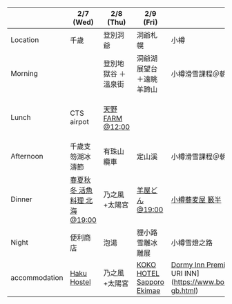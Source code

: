 
|               |                         2/7 (Wed)                         | 2/8 (Thu)                                   | 2/9 (Fri)                                             | 2/10(Sat)                                                                                                                                 | 2/11(Sun)                                      | 2/12(Mon)                                                                         | 2/13(Tue)      |
| ------------- |---------------------------------------------------------| ------------------------------------------- | ----------------------------------------------------- | ----------------------------------------------------------------------------------------------------------------------------------------- | ---------------------------------------------- | --------------------------------------------------------------------------------- | -------------- |
| Location      |                           千歲                            | 登別洞爺                                    | 洞爺札幌                                              | 小樽                                                                                                                                      | 小樽札幌                                       | 札幌                                                                              | 千歲           |
| Morning       |                                                           | 登別地獄谷 ＋溫泉街                         | 洞爺湖展望台＋遠眺羊蹄山                              | 小樽滑雪課程＠朝里川溫泉滑雪場                                                                                                            | 龍宮神社                                       | 北海道神宮＋[森彥咖啡本店](https://g.co/kgs/fesJZnu)                              | 國內線最後補貨 |
| Lunch         |                        CTS airpot                         | [天野FARM @12:00](https://g.co/kgs/esokjaH) |                                                       |                                                                                                                                           | 帝王蟹＠三角市場  | [Kanakoのスープカレー屋さん札幌大通店](https://maps.app.goo.gl/4EM8PVN9zQpiRgP66) |                |
| Afternoon     |                     千歲支笏湖冰濤節                      | 有珠山纜車                                  | 定山溪                                                | 小樽滑雪課程＠朝里川溫泉滑雪場                                                                                                            | 小樽堺町通り商店街                             | 市區閒逛購物                                                                      |                |
| Dinner        | [春夏秋冬 活魚料理 北海 @19:00](https://g.co/kgs/PhXr9As) | 乃之風+太陽宮                               | [羊屋どん @19:00](https://g.co/kgs/iTkpxM2)           | [小樽蕎麦屋 籔半](https://g.co/kgs/Xb1Bkqd)                                                                                               | [牛禪札幌 @18:30](https://g.co/kgs/BvMpsK1)    |                                                                                   |                |
| Night| 便利商店 |  泡湯  |  貍小路 雪雕冰雕展   |  小樽雪燈之路   |  札幌市區閒逛  |       Chitose AEON 購物           |             |
| accommodation | [Haku Hostel](https://g.co/kgs/2f2Zs4V)                   | 乃之風+太陽宮                               | [KOKO HOTEL Sapporo Ekimae](https://g.co/kgs/1iW2sJQ) | [Dormy Inn Premium Otaru Natural Hot Spring](https://g.co/kgs/RD9kZWt) URI INN](https://www.booking.com/hotel/jp/nupuri.en-gb.html) | [Swanky Hotel Otomo](https://g.co/kgs/QqAKrUf) | [JR INN Chitose](https://g.co/kgs/LgjRYtB) |                |
